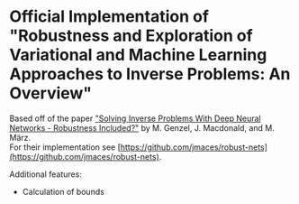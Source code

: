 # Official Implementation of "Robustness and Exploration of Variational and Machine Learning Approaches to Inverse Problems: An Overview"

Based off of the paper ["Solving Inverse Problems With Deep Neural Networks - Robustness Included?"](https://ieeexplore.ieee.org/stamp/stamp.jsp?arnumber=9705105) by M. Genzel, J. Macdonald, and M. März. <br/>
For their implementation see [https://github.com/jmaces/robust-nets](https://github.com/jmaces/robust-nets).

Additional features:
 - Calculation of bounds
